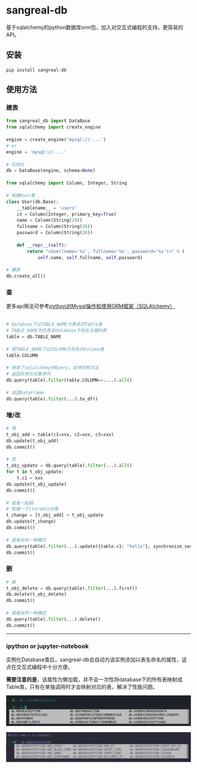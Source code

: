 # sangreal-db
基于sqlalchemy的python数据库orm包，加入对交互式编程的支持，更简易的API。

## 安装

```pip install sangreal-db```

## 使用方法

### 建表

```python
from sangreal_db import DataBase
from sqlalchemy import create_engine

engine = create_engine('mysql://....')
# or
engine = 'mysql://....'

# 实例化
db = DataBase(engine, schema=None)

from sqlalchemy import Column, Integer, String

# 构建User类
class User(db.Base):
    __tablename__ = 'users'
    id = Column(Integer, primary_key=True)
    name = Column(String(20))
    fullname = Column(String(20))
    password = Column(String(20))

    def __repr__(self):
        return "<User(name='%s', fullname='%s', password='%s')>" % (
            self.name, self.fullname, self.password)

# 建表
db.create_all()
```

### 查

更多api用法可参考[python对Mysql操作和使用ORM框架（SQLAlchemy）](https://www.cnblogs.com/pycode/p/mysql-orm.html)

```python

# database下以TABLE_NAME为表名的Table类
# TABLE_NAME为任意该database下存在主键的表
table = db.TABLE_NAME

# 表TABLE_NAME下以COLUMN为列名的Column类
table.COLUMN

# 继承了sqlalchemy的Query，支持同样方法
# 返回实例化对象序列
db.query(table).filter(table.COLUMN==....).all() 

# 返回DataFrame
db.query(table).filter(...).to_df()

```

### 增/改

```python
# 增
t_obj_add = table(c1=xxx, c2=xxx, c3=xxx)
db.update(t_obj_add)
db.commit()

# 改
t_obj_update = db.query(table).filter(...).all()
for t in t_obj_update:
    t.c1 = xxx
db.update(t_obj_update)
db.commit()

# 或者一起搞
# 构建一个iterable对象
t_change = [t_obj_add] + t_obj_update
db.update(t_change)
db.commit()

# 或者另外一种模式
db.query(table).filter(...).update({table.c1: "hello"}, synchronize_session=False)
db.commit()
```

### 删

```python
# 删
t_obj_delete = db.query(table).filter(...).first()
db.delete(t_obj_delete)
db.commit()

# 或者另外一种模式
db.query(table).filter(...).delete()
db.commit()
```

___

### ipython or jupyter-notebook

实例化Database类后，sangreal-db会自动为该实例添加以表名命名的属性，这点在交互式编程中十分方便。

**需要注意的是**，该属性为懒加载，并不会一次性将database下的所有表映射成Table类，只有在单独调用时才会映射对应的表，解决了性能问题。

![tables](img/tables.png)

![columns](img/columns.png)

